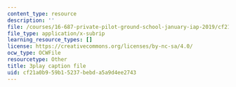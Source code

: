 ```yaml
---
content_type: resource
description: ''
file: /courses/16-687-private-pilot-ground-school-january-iap-2019/cf21a0b959b15237bebda5a9d4ee2743_802a1jvk5Ck.vtt
file_type: application/x-subrip
learning_resource_types: []
license: https://creativecommons.org/licenses/by-nc-sa/4.0/
ocw_type: OCWFile
resourcetype: Other
title: 3play caption file
uid: cf21a0b9-59b1-5237-bebd-a5a9d4ee2743
---
```

